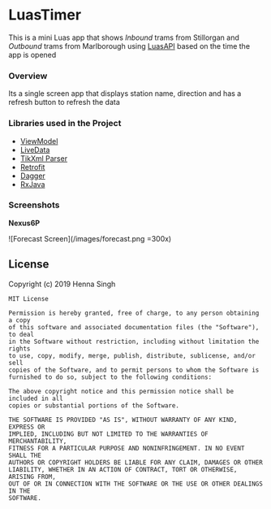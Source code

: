# LuasTimer
This is a mini Luas app that shows *Inbound* trams from Stillorgan and *Outbound* trams from Marlborough using [LuasAPI](https://data.gov.ie/dataset/luas-forecasting-api) based on the time the app is opened

### Overview
Its a single screen app that displays station name, direction and has a refresh button to refresh the data

### Libraries used in the Project
- [ViewModel](https://developer.android.com/topic/libraries/architecture/viewmodel)
- [LiveData](https://developer.android.com/topic/libraries/architecture/livedata)
- [TikXml Parser](https://github.com/Tickaroo/tikxml)
- [Retrofit](https://square.github.io/retrofit/)
- [Dagger](https://github.com/google/dagger)
- [RxJava](https://github.com/ReactiveX/RxAndroid)

### Screenshots

**Nexus6P**

![Forecast Screen](/images/forecast.png =300x)



## License

Copyright (c) 2019 Henna Singh

```
MIT License

Permission is hereby granted, free of charge, to any person obtaining a copy
of this software and associated documentation files (the "Software"), to deal
in the Software without restriction, including without limitation the rights
to use, copy, modify, merge, publish, distribute, sublicense, and/or sell
copies of the Software, and to permit persons to whom the Software is
furnished to do so, subject to the following conditions:

The above copyright notice and this permission notice shall be included in all
copies or substantial portions of the Software.

THE SOFTWARE IS PROVIDED "AS IS", WITHOUT WARRANTY OF ANY KIND, EXPRESS OR
IMPLIED, INCLUDING BUT NOT LIMITED TO THE WARRANTIES OF MERCHANTABILITY,
FITNESS FOR A PARTICULAR PURPOSE AND NONINFRINGEMENT. IN NO EVENT SHALL THE
AUTHORS OR COPYRIGHT HOLDERS BE LIABLE FOR ANY CLAIM, DAMAGES OR OTHER
LIABILITY, WHETHER IN AN ACTION OF CONTRACT, TORT OR OTHERWISE, ARISING FROM,
OUT OF OR IN CONNECTION WITH THE SOFTWARE OR THE USE OR OTHER DEALINGS IN THE
SOFTWARE.
```
